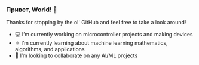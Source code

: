 ### Привет, World! 👋 
Thanks for stopping by the ol' GitHub and feel free to take a look around!
- 💻 I’m currently working on microcontroller projects and making devices
- ⚛ I’m currently learning about machine learning mathematics, algorithms, and applications
- 🤖 I’m looking to collaborate on any AI/ML projects
<!--
**greentextterminal/greentextterminal** is a ✨ _special_ ✨ repository because its `README.md` (this file) appears on your GitHub profile.

Here are some ideas to get you started:

- 🔭 I’m currently working on ...
- 🌱 I’m currently learning ...
- 👯 I’m looking to collaborate on ...
- 🤔 I’m looking for help with ...
- 💬 Ask me about ...
- 📫 How to reach me: ...
- 😄 Pronouns: ...
- ⚡ Fun fact: ...
-->

